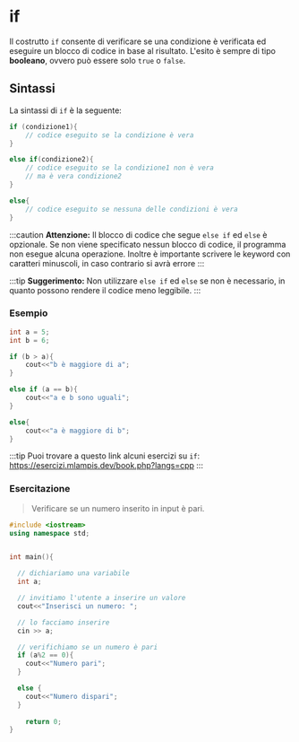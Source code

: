 # if

Il costrutto `if` consente di verificare se una condizione è verificata ed eseguire un blocco di codice in base al risultato. L'esito è sempre di tipo **booleano**, ovvero può essere solo `true` o `false`.

## Sintassi

La sintassi di `if` è la seguente:

```cpp
if (condizione1){
    // codice eseguito se la condizione è vera
}

else if(condizione2){
    // codice eseguito se la condizione1 non è vera
    // ma è vera condizione2
}

else{
    // codice eseguito se nessuna delle condizioni è vera
}
```

:::caution
**Attenzione:** Il blocco di codice che segue `else if` ed `else` è opzionale. Se non viene specificato nessun blocco di codice, il programma non esegue alcuna operazione. Inoltre è importante scrivere le keyword con caratteri minuscoli, in caso contrario si avrà errore
:::

:::tip
**Suggerimento:** Non utilizzare `else if` ed `else` se non è necessario, in quanto possono rendere il codice meno leggibile.
:::

### Esempio

```cpp
int a = 5;
int b = 6;

if (b > a){
	cout<<"b è maggiore di a";
}

else if (a == b){
	cout<<"a e b sono uguali";
}

else{
	cout<<"a è maggiore di b";
}
```

:::tip
Puoi trovare a questo link alcuni esercizi su `if`:
https://esercizi.mlampis.dev/book.php?langs=cpp
:::

### Esercitazione
> Verificare se un numero inserito in input è pari.


```cpp
#include <iostream>
using namespace std;


int main(){

  // dichiariamo una variabile
  int a;

  // invitiamo l'utente a inserire un valore
  cout<<"Inserisci un numero: ";

  // lo facciamo inserire
  cin >> a;

  // verifichiamo se un numero è pari
  if (a%2 == 0){
    cout<<"Numero pari";
  }

  else {
    cout<<"Numero dispari";
  }
	
	return 0;
}
```